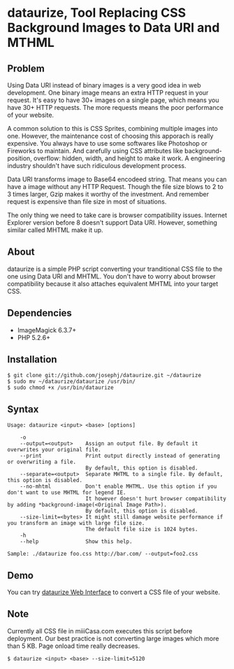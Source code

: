 dataurize, Tool Replacing CSS Background Images to Data URI and MTHML 
=====================================================================

Problem
-------
Using Data URI instead of binary images is a very good idea in web development. One binary image 
means an extra HTTP request in your request. It's easy to have 30+ images on a single page, 
which means you have 30+ HTTP requests. The more requests means the poor performance of your website. 

A common solution to this is CSS Sprites, combining multiple images into one.
However, the maintenance cost of choosing this apporach is really expensive. 
You always have to use some softwares like Photoshop or Fireworks to maintain.
And carefully using CSS attributes like background-position, overflow: hidden, width, and height to make it work.
A engineering industry shouldn't have such ridiculous development process.

Data URI transforms image to Base64 encodeed string. That means you can have a image without any HTTP Request.
Though the file size blows to 2 to 3 times larger, Gzip makes it worthy of the investment. And remember request 
is expensive than file size in most of situations.

The only thing we need to take care is browser compatibility issues. Internet Explorer version before 8 doesn't 
support Data URI. However, something similar called MHTML make it up.

About
-----
dataurize is a simple PHP script converting your tranditional CSS file to 
the one using Data URI and MHTML.  You don't have to worry about browser compatibility
because it also attaches equivalent MHTML into your target CSS.

Dependencies
------------
 * ImageMagick 6.3.7+
 * PHP 5.2.6+

Installation
------------
    $ git clone git://github.com/josephj/dataurize.git ~/dataurize
    $ sudo mv ~/dataurize/dataurize /usr/bin/
    $ sudo chmod +x /usr/bin/dataurize

Syntax
------
    Usage: dataurize <input> <base> [options]

        -o
        --output=<output>    Assign an output file. By default it overwrites your original file.
        --print              Print output directly instead of generating or overwriting a file.
                             By default, this option is disabled.
        --separate=<output>  Separate MHTML to a single file. By default, this option is disabled.
        --no-mhtml           Don't enable MHTML. Use this option if you don't want to use MHTML for legend IE.
                             It however doesn't hurt browser compatibility by adding *background-image(<Original Image Path>).
                             By default, this option is disabled.
        --size-limit=<bytes> It might still damage website performance if you transform an image with large file size.
                             The default file size is 1024 bytes.
        -h
        --help               Show this help.

    Sample: ./dataurize foo.css http://bar.com/ --output=foo2.css

Demo
----
You can try [dataurize Web Interface](http://josephj.com/lab/dataurize/web/demo.php) to convert a CSS file of your website.

Note
----
Currently all CSS file in miiiCasa.com executes this script before deployment. 
Our best practice is not converting large images which more than 5 KB.
Page onload time really decreases.

    $ dataurize <input> <base> --size-limit=5120
